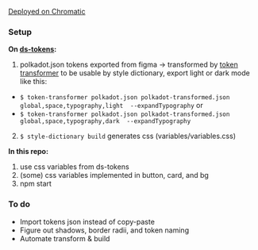 [Deployed on Chromatic]([https://628601d45b3cd6004a8acfc9-apopopzrqo.chromatic.com/?path=/story/example-button--primary](https://master--628601d45b3cd6004a8acfc9.chromatic.com/?path=/story/example-button--primary))

### Setup
**On [ds-tokens](https://github.com/dnlklmn/ds-tokens):**
1. polkadot.json tokens exported from figma -> transformed by [token transformer](https://github.com/six7/figma-tokens/tree/main/token-transformer) to be usable by style dictionary, export light or dark mode like this: 
- `$ token-transformer polkadot.json polkadot-transformed.json global,space,typography,light  --expandTypography`
or
- `$ token-transformer polkadot.json polkadot-transformed.json global,space,typography,dark  --expandTypography`
2. `$ style-dictionary build` generates css (variables/variables.css)

**In this repo:**
1. use css variables from ds-tokens
2. (some) css variables implemented in button, card, and bg
3. npm start

### To do
- Import tokens json instead of copy-paste
- Figure out shadows, border radii, and token naming
- Automate transform & build
